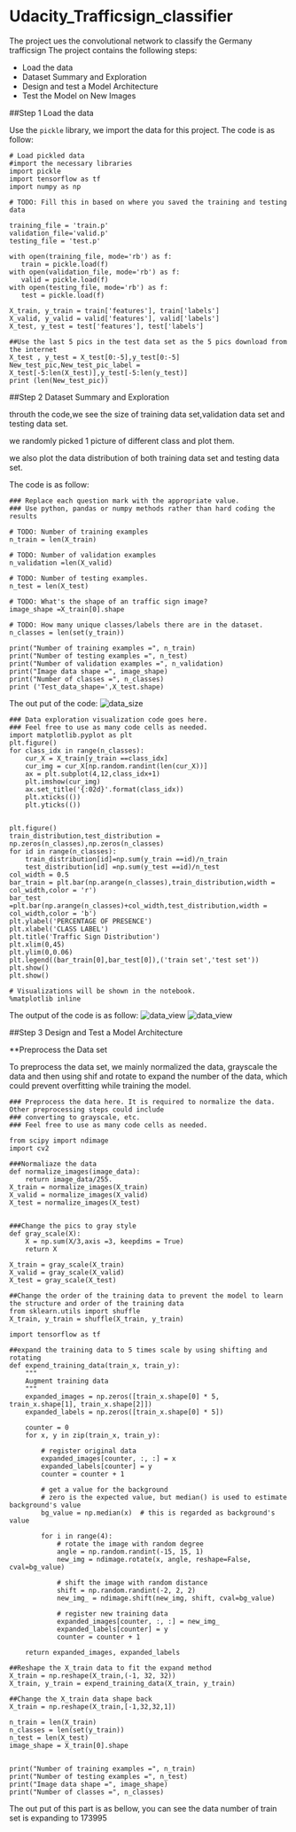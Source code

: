 # Udacity_Trafficsign_classifier
The project ues the convolutional network to classify the Germany trafficsign
The project contains the following steps:
* Load the data 
* Dataset Summary and Exploration
* Design and test a Model Architecture
* Test the Model on New Images


 ##Step 1 Load the data
 
 Use the `pickle` library, we import the data for this project. The code is as follow:
 
 ```
 # Load pickled data
#import the necessary libraries
import pickle
import tensorflow as tf
import numpy as np

# TODO: Fill this in based on where you saved the training and testing data

training_file = 'train.p'
validation_file='valid.p'
testing_file = 'test.p'

with open(training_file, mode='rb') as f:
    train = pickle.load(f)
with open(validation_file, mode='rb') as f:
    valid = pickle.load(f)
with open(testing_file, mode='rb') as f:
    test = pickle.load(f)
    
X_train, y_train = train['features'], train['labels']
X_valid, y_valid = valid['features'], valid['labels']
X_test, y_test = test['features'], test['labels']

##Use the last 5 pics in the test data set as the 5 pics download from the internet
X_test , y_test = X_test[0:-5],y_test[0:-5]
New_test_pic,New_test_pic_label = X_test[-5:len(X_test)],y_test[-5:len(y_test)]
print (len(New_test_pic))

```

##Step 2 Dataset Summary and Exploration

throuth the code,we see the size of training data set,validation data set and testing data set.

we randomly picked 1 picture of different class and plot them.

we also plot the data distribution of both training data set and testing data set.

The code is as follow:
```
### Replace each question mark with the appropriate value. 
### Use python, pandas or numpy methods rather than hard coding the results

# TODO: Number of training examples
n_train = len(X_train)

# TODO: Number of validation examples
n_validation =len(X_valid)

# TODO: Number of testing examples.
n_test = len(X_test)

# TODO: What's the shape of an traffic sign image?
image_shape =X_train[0].shape

# TODO: How many unique classes/labels there are in the dataset.
n_classes = len(set(y_train))

print("Number of training examples =", n_train)
print("Number of testing examples =", n_test)
print("Number of validation examples =", n_validation)
print("Image data shape =", image_shape)
print("Number of classes =", n_classes)
print ('Test_data_shape=',X_test.shape)
```

The out put of the code:
![data_size](https://github.com/Michael0725/Udacity_Trafficsign_classifier/blob/master/pictures/pic1.PNG)

```
### Data exploration visualization code goes here.
### Feel free to use as many code cells as needed.
import matplotlib.pyplot as plt
plt.figure()
for class_idx in range(n_classes):
    cur_X = X_train[y_train ==class_idx]
    cur_img = cur_X[np.random.randint(len(cur_X))]
    ax = plt.subplot(4,12,class_idx+1)
    plt.imshow(cur_img)
    ax.set_title('{:02d}'.format(class_idx))
    plt.xticks(())
    plt.yticks(())


plt.figure()
train_distribution,test_distribution = np.zeros(n_classes),np.zeros(n_classes)    
for id in range(n_classes):
    train_distribution[id]=np.sum(y_train ==id)/n_train
    test_distribution[id] =np.sum(y_test ==id)/n_test
col_width = 0.5
bar_train = plt.bar(np.arange(n_classes),train_distribution,width = col_width,color = 'r')
bar_test =plt.bar(np.arange(n_classes)+col_width,test_distribution,width = col_width,color = 'b')
plt.ylabel('PERCENTAGE OF PRESENCE')
plt.xlabel('CLASS LABEL')
plt.title('Traffic Sign Distribution')
plt.xlim(0,45)
plt.ylim(0,0.06)
plt.legend((bar_train[0],bar_test[0]),('train set','test set'))
plt.show()
plt.show()

# Visualizations will be shown in the notebook.
%matplotlib inline
```

The output of the code is as follow:
![data_view](https://github.com/Michael0725/Udacity_Trafficsign_classifier/blob/master/pictures/pic2.PNG)
![data_view](https://github.com/Michael0725/Udacity_Trafficsign_classifier/blob/master/pictures/pic3.PNG)

##Step 3 Design and Test a Model Architecture

**Preprocess the Data set

To preprocess the data set, we mainly normalized the data, grayscale the data and then using shif and rotate to expand the number of the data, which could prevent overfitting while training the model.

```
### Preprocess the data here. It is required to normalize the data. Other preprocessing steps could include 
### converting to grayscale, etc.
### Feel free to use as many code cells as needed.

from scipy import ndimage
import cv2

###Normaliaze the data
def normalize_images(image_data):
    return image_data/255.
X_train = normalize_images(X_train)
X_valid = normalize_images(X_valid)
X_test = normalize_images(X_test)


###Change the pics to gray style 
def gray_scale(X):
    X = np.sum(X/3,axis =3, keepdims = True)
    return X

X_train = gray_scale(X_train)
X_valid = gray_scale(X_valid)
X_test = gray_scale(X_test)

##Change the order of the training data to prevent the model to learn the structure and order of the training data 
from sklearn.utils import shuffle
X_train, y_train = shuffle(X_train, y_train)

import tensorflow as tf

##expand the training data to 5 times scale by using shifting and rotating 
def expend_training_data(train_x, train_y):
    """
    Augment training data
    """
    expanded_images = np.zeros([train_x.shape[0] * 5, train_x.shape[1], train_x.shape[2]])
    expanded_labels = np.zeros([train_x.shape[0] * 5])

    counter = 0
    for x, y in zip(train_x, train_y):

        # register original data
        expanded_images[counter, :, :] = x
        expanded_labels[counter] = y
        counter = counter + 1

        # get a value for the background
        # zero is the expected value, but median() is used to estimate background's value
        bg_value = np.median(x)  # this is regarded as background's value

        for i in range(4):
            # rotate the image with random degree
            angle = np.random.randint(-15, 15, 1)
            new_img = ndimage.rotate(x, angle, reshape=False, cval=bg_value)

            # shift the image with random distance
            shift = np.random.randint(-2, 2, 2)
            new_img_ = ndimage.shift(new_img, shift, cval=bg_value)

            # register new training data
            expanded_images[counter, :, :] = new_img_
            expanded_labels[counter] = y
            counter = counter + 1

    return expanded_images, expanded_labels

##Reshape the X_train data to fit the expand method
X_train = np.reshape(X_train,(-1, 32, 32))
X_train, y_train = expend_training_data(X_train, y_train)

##Change the X_train data shape back
X_train = np.reshape(X_train,[-1,32,32,1])

n_train = len(X_train)
n_classes = len(set(y_train))
n_test = len(X_test)
image_shape = X_train[0].shape


print("Number of training examples =", n_train)
print("Number of testing examples =", n_test)
print("Image data shape =", image_shape)
print("Number of classes =", n_classes)
```
The out put of this part is as bellow, you can see the data number of train set is expanding to 173995






